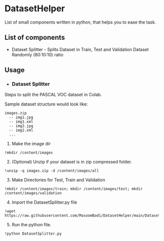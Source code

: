 # DatasetHelper
List of small components written in python, that helps you to ease the task.

## List of components
* Dataset Splitter - Splits Dataset in Train, Test and Validation Dataset Randomly (80:10:10) ratio

## Usage

* ### Dataset Splitter

Steps to split the PASCAL VOC dataset in Colab.

Sample dataset structure would look like:

```
images.zip
  -- img1.jpg
  -- img1.xml
  -- img2.jpg
  -- img2.xml
  ...
```

1. Make the image dir

```
!mkdir /content/images
```

2. (Optional) Unzip if your dataset is in zip compressed folder.

```
!unzip -q images.zip -d /content/images/all
```
3. Make Directories for Test, Train and Validation

```
!mkdir /content/images/train; mkdir /content/images/test; mkdir /content/images/validation
```

4. Import the DatasetSplitter.py file

```
!wget https://raw.githubusercontent.com/MasoomBadi/DatasetHelper/main/DatasetSplitter.py
```

5. Run the python file.

```
!python DatasetSplitter.py
```

